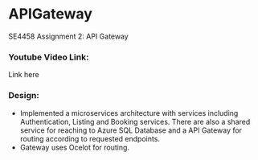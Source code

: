 # APIGateway
SE4458 Assignment 2: API Gateway

### Youtube Video Link:
Link here

### Design:
  - Implemented a microservices architecture with services including Authentication, Listing and Booking services. There are also a shared service for reaching to Azure SQL Database and a API Gateway for routing according to requested endpoints.
  - Gateway uses Ocelot for routing.
